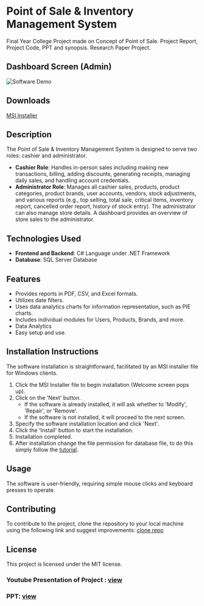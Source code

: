 # Point of Sale & Inventory Management System
Final Year College Project made on Concept of Point of Sale. Project Report, Project Code, PPT and synopsis. Research Paper Project.

## Dashboard Screen (Admin)
![Software Demo](https://drive.google.com/uc?id=1JhnAuFfURAKe8__En7Zs0viMohvdoNoW)

## Downloads
[MSI Installer](https://github.com/abdulsattar0617/pos-system-final-year-project/blob/main/Documentation/Point%20of%20Sale.msi)

## Description
The Point of Sale & Inventory Management System is designed to serve two roles: cashier and administrator. 

- **Cashier Role**: Handles in-person sales including making new transactions, billing, adding discounts, generating receipts, managing daily sales, and handling account credentials.
- **Administrator Role**: Manages all cashier sales, products, product categories, product brands, user accounts, vendors, stock adjustments, and various reports (e.g., top selling, total sale, critical items, inventory report, cancelled order report, history of stock entry). The administrator can also manage store details. A dashboard provides an overview of store sales to the administrator.

## Technologies Used
- **Frontend and Backend**: C# Language under .NET Framework
- **Database**: SQL Server Database

## Features
- Provides reports in PDF, CSV, and Excel formats.
- Utilizes date filters.
- Uses data analytics charts for information representation, such as PIE charts.
- Includes individual modules for Users, Products, Brands, and more.
- Data Analytics
- Easy setup and use.

## Installation Instructions
The software installation is straightforward, facilitated by an MSI installer file for Windows clients.

1. Click the MSI Installer file to begin installation (Welcome screen pops up).
2. Click on the 'Next' button.
   - If the software is already installed, it will ask whether to 'Modify', 'Repair', or 'Remove'.
   - If the software is not installed, it will proceed to the next screen.
3. Specify the software installation location and click 'Next'.
4. Click the 'Install' button to start the installation.
5. Installation completed.
6. After installation change the file permission for database file, to do this simply follow the [tutorial](https://youtu.be/koVA7PMFUqA).

## Usage
The software is user-friendly, requiring simple mouse clicks and keyboard presses to operate.

## Contributing
To contribute to the project, clone the repository to your local machine using the following link and suggest improvements:
[clone repo](https://github.com/abdulsattar0617/pos-system-final-year-project.git)

## License
This project is licensed under the MIT license.

### Youtube Presentation of Project : [view](https://youtu.be/ALo4K4cmcp8)
### PPT: [view](https://github.com/abdulsattar0617/pos-system-final-year-project/blob/main/Documentation/POS%20PROJECT%20PRESENTATION%20-%20Abdul%20Sattar.pdf)



